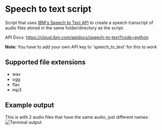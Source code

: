 # Speech to text script
Script that uses [IBM's Speech to Text API](https://cloud.ibm.com/catalog/services/speech-to-text) to create a speech transcript of audio files stored in the same folder/directory as the script.

API Docs: https://cloud.ibm.com/apidocs/speech-to-text?code=python

<b>Note:</b> You have to add your own API key to 'speech_to_text' for this to work

## Supported file extensions 
* wav
* ogg
* flac
* mp3

## Example output
This is with 2 audio files that have the same audio, just different names:
![Terminal output](https://i.imgur.com/i6IO2M8.png)